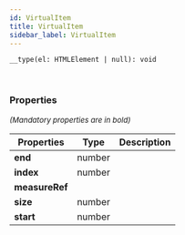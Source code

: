 ```yaml
---
id: VirtualItem
title: VirtualItem
sidebar_label: VirtualItem
---
```


```tsx
__type(el: HTMLElement | null): void
```
<br/>



### Properties

<font size="2"><i>(Mandatory properties are in bold)</i></font>

| Properties | Type | Description |
| --------- | ---- | ----------- |
| **end** | number |  |
| **index** | number |  |
| **measureRef** |  |  |
| **size** | number |  |
| **start** | number |  |
